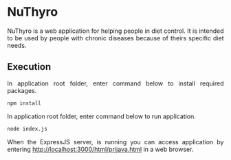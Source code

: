 # NuThyro
<p align="justify">
  NuThyro is a web application for helping people in diet control. It is intended to be used by people with chronic diseases because of theirs specific diet needs. 
</p>


## Execution
<p align="justify">
In application root folder, enter command below to install required packages.
</p>

```bash
npm install
```

<p align="justify">
In application root folder, enter command below to run application.
</p>

```bash
node index.js
```

<p align="justify">
  When the ExpressJS server, is running you can access application by entering 
  <a href="http://localhost:3000/html/prijava.html">http://localhost:3000/html/prijava.html</a> in a web browser.
</p>
